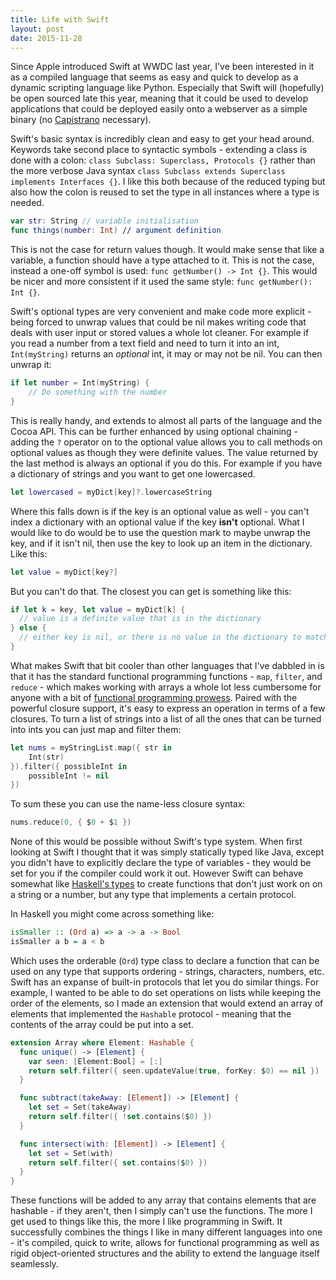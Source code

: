 ```yaml
---
title: Life with Swift
layout: post
date: 2015-11-28
---
```


Since Apple introduced Swift at WWDC last year, I've been interested in it as a compiled language that seems as easy and quick to develop as a dynamic scripting language like Python. Especially that Swift will (hopefully) be open sourced late this year, meaning that it could be used to develop applications that could be deployed easily onto a webserver as a simple binary (no [Capistrano](https://capistranorb.com) necessary).

Swift's basic syntax is incredibly clean and easy to get your head around. Keywords take second place to syntactic symbols - extending a class is done with a colon: `class Subclass: Superclass, Protocols {}` rather than the more verbose Java syntax `class Subclass extends Superclass implements Interfaces {}`. I like this both because of the reduced typing but also how the colon is reused to set the type in all instances where a type is needed.

```swift
var str: String // variable initialisation
func things(number: Int) // argument definition
```

This is not the case for return values though. It would make sense that like a variable, a function should have a type attached to it. This is not the case, instead a one-off symbol is used: `func getNumber() -> Int {}`. This would be nicer and more consistent if it used the same style: `func getNumber(): Int {}`.

Swift's optional types are very convenient and make code more explicit - being forced to unwrap values that could be nil makes writing code that deals with user input or stored values a whole lot cleaner. For example if you read a number from a text field and need to turn it into an int, `Int(myString)` returns an _optional_ int, it may or may not be nil. You can then unwrap it:

```swift
if let number = Int(myString) {
    // Do something with the number
}
```

This is really handy, and extends to almost all parts of the language and the Cocoa API. This can be further enhanced by using optional chaining - adding the `?` operator on to the optional value allows you to call methods on optional values as though they were definite values. The value returned by the last method is always an optional if you do this. For example if you have a dictionary of strings and you want to get one lowercased.

```swift
let lowercased = myDict[key]?.lowercaseString
```

Where this falls down is if the key is an optional value as well - you can't index a dictionary with an optional value if the key **isn't** optional. What I would like to do would be to use the question mark to maybe unwrap the key, and if it isn't nil, then use the key to look up an item in the dictionary. Like this:

```swift
let value = myDict[key?]
```

But you can't do that. The closest you can get is something like this:

```swift
if let k = key, let value = myDict[k] {
  // value is a definite value that is in the dictionary
} else {
  // either key is nil, or there is no value in the dictionary to match it
}
```

What makes Swift that bit cooler than other languages that I've dabbled in is that it has the standard functional programming functions - `map`, `filter`, and `reduce` - which makes working with arrays a whole lot less cumbersome for anyone with a bit of [functional programming prowess](https://gist.github.com/JavaNut13/6e4d65328306b993ca6d). Paired with the powerful closure support, it's easy to express an operation in terms of a few closures. To turn a list of strings into a list of all the ones that can be turned into ints you can just map and filter them:

```swift
let nums = myStringList.map({ str in
    Int(str)
}).filter({ possibleInt in
    possibleInt != nil
})
```

To sum these you can use the name-less closure syntax:

```swift
nums.reduce(0, { $0 + $1 })
```
    
None of this would be possible without Swift's type system. When first looking at Swift I thought that it was simply statically typed like Java, except you didn't have to explicitly declare the type of variables - they would be set for you if the compiler could work it out. However Swift can behave somewhat like [Haskell's types](https://www.learnyouahaskell.com/types-and-typeclasses) to create functions that don't just work on on a string or a number, but any type that implements a certain protocol.

In Haskell you might come across something like:

```haskell
isSmaller :: (Ord a) => a -> a -> Bool
isSmaller a b = a < b
```

Which uses the orderable (`Ord`) type class to declare a function that can be used on any type that supports ordering - strings, characters, numbers, etc. Swift has an expanse of built-in protocols that let you do similar things. For example, I wanted to be able to do set operations on lists while keeping the order of the elements, so I made an extension that would extend an array of elements that implemented the `Hashable` protocol - meaning that the contents of the array could be put into a set.

```swift
extension Array where Element: Hashable {
  func unique() -> [Element] {
    var seen: [Element:Bool] = [:]
    return self.filter({ seen.updateValue(true, forKey: $0) == nil })
  }

  func subtract(takeAway: [Element]) -> [Element] {
    let set = Set(takeAway)
    return self.filter({ !set.contains($0) })
  }

  func intersect(with: [Element]) -> [Element] {
    let set = Set(with)
    return self.filter({ set.contains($0) })
  }
}
```

These functions will be added to any array that contains elements that are hashable - if they aren't, then I simply can't use the functions. The more I get used to things like this, the more I like programming in Swift. It successfully combines the things I like in many different languages into one - it's compiled, quick to write, allows for functional programming as well as rigid object-oriented structures and the ability to extend the language itself seamlessly.
